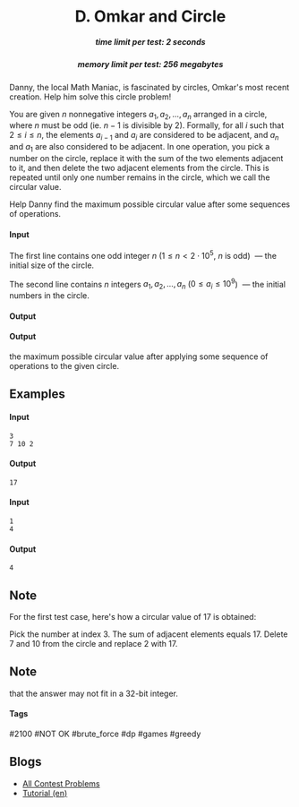 <h1 style='text-align: center;'> D. Omkar and Circle</h1>

<h5 style='text-align: center;'>time limit per test: 2 seconds</h5>
<h5 style='text-align: center;'>memory limit per test: 256 megabytes</h5>

Danny, the local Math Maniac, is fascinated by circles, Omkar's most recent creation. Help him solve this circle problem!

You are given $n$ nonnegative integers $a_1, a_2, \dots, a_n$ arranged in a circle, where $n$ must be odd (ie. $n-1$ is divisible by $2$). Formally, for all $i$ such that $2 \leq i \leq n$, the elements $a_{i - 1}$ and $a_i$ are considered to be adjacent, and $a_n$ and $a_1$ are also considered to be adjacent. In one operation, you pick a number on the circle, replace it with the sum of the two elements adjacent to it, and then delete the two adjacent elements from the circle. This is repeated until only one number remains in the circle, which we call the circular value.

Help Danny find the maximum possible circular value after some sequences of operations. 

#### Input

The first line contains one odd integer $n$ ($1 \leq n < 2 \cdot 10^5$, $n$ is odd)  — the initial size of the circle.

The second line contains $n$ integers $a_{1},a_{2},\dots,a_{n}$ ($0 \leq a_{i} \leq 10^9$)  — the initial numbers in the circle.

#### Output

#### Output

 the maximum possible circular value after applying some sequence of operations to the given circle.

## Examples

#### Input


```text
3
7 10 2
```
#### Output


```text
17
```
#### Input


```text
1
4
```
#### Output


```text
4
```
## Note

For the first test case, here's how a circular value of $17$ is obtained:

Pick the number at index $3$. The sum of adjacent elements equals $17$. Delete $7$ and $10$ from the circle and replace $2$ with $17$.

## Note

 that the answer may not fit in a $32$-bit integer.



#### Tags 

#2100 #NOT OK #brute_force #dp #games #greedy 

## Blogs
- [All Contest Problems](../Codeforces_Round_655_(Div._2).md)
- [Tutorial (en)](../blogs/Tutorial_(en).md)
